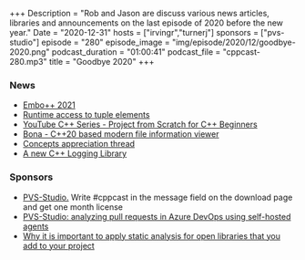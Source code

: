 +++
Description = "Rob and Jason are discuss various news articles, libraries and announcements on the last episode of 2020 before the new year."
Date = "2020-12-31"
hosts = ["irvingr","turnerj"]
sponsors = ["pvs-studio"]
episode = "280"
episode_image = "img/episode/2020/12/goodbye-2020.png"
podcast_duration = "01:00:41"
podcast_file = "cppcast-280.mp3"
title = "Goodbye 2020"
+++

### News ###

 - [Embo++ 2021](https://www.embo.io/)
 - [Runtime access to tuple elements](https://www.reddit.com/r/cpp/comments/kln8c8/runtime_access_of_stdtuple_elements/)
 - [YouTube C++ Series - Project from Scratch for C++ Beginners](https://www.reddit.com/r/cpp/comments/kl9w8f/project_from_scratch_in_c_for_beginners/)
 - [Bona - C++20 based modern file information viewer](https://www.reddit.com/r/cpp/comments/klib5n/bona_a_c20_based_modern_file_information_viewer/)
 - [Concepts appreciation thread](https://www.reddit.com/r/cpp/comments/kka4o7/concepts_appreciation_thread_i_dont_have_any/)
 - [A new C++ Logging Library](https://www.reddit.com/r/cpp/comments/kj364n/c_logging_library_something_ive_been_working_on/)

### Sponsors ###

- [PVS-Studio.](https://www.viva64.com/pvs-download-cppcast-t) Write #cppcast in the message field on the download page and get one month license
- [PVS-Studio: analyzing pull requests in Azure DevOps using self-hosted agents](https://www.viva64.com/pvs-azure-devops)
- [Why it is important to apply static analysis for open libraries that you add to your project](https://www.viva64.com/pvs-open-libraries)